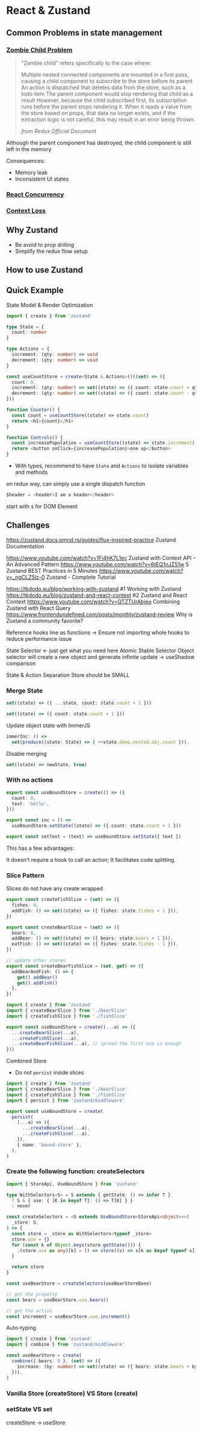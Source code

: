 # React & Zustand

## Common Problems in state management

### [Zombie Child Problem](https://react-redux.js.org/api/hooks#stale-props-and-zombie-children)


> "Zombie child" refers specifically to the case where:
>
> Multiple nested connected components are mounted in a first pass, causing a child component to subscribe to the store before its parent
> An action is dispatched that deletes data from the store, such as a todo item
> The parent component would stop rendering that child as a result
> However, because the child subscribed first, its subscription runs before the parent stops rendering it. When it reads a value from the store based on props, that data no longer exists, and if the extraction logic is not careful, this may result in an error being thrown.
>
> *from Redux Official Document*

Although the parent component has destroyed, the child component is still left in the memory

Consequences:

- Memory leak
- Inconsistent UI states

### [React Concurrency](https://github.com/bvaughn/rfcs/blob/useMutableSource/text/0000-use-mutable-source.md)

### [Context Loss](https://github.com/facebook/react/issues/13332)

## Why Zustand

- Be avoid to prop drilling
- Simplify the redux flow setup

## How to use Zustand

## Quick Example

State Model & Render Optimization

```typescript
import { create } from 'zustand'

type State = {
  count: number
}

type Actions = {
  increment: (qty: number) => void
  decrement: (qty: number) => void
}

const useCountStore = create<State & Actions>()((set) => ({
  count: 0,
  increment: (qty: number) => set((state) => ({ count: state.count + qty })),
  decrement: (qty: number) => set((state) => ({ count: state.count - qty })),
}))

function Counter() {
  const count = useCountStore((state) => state.count)
  return <h1>{count}</h1>
}

function Controls() {
  const increasePopulation = useCountStore((state) => state.increment)
  return <button onClick={increasePopulation}>one up</button>
}
```

- With types, recommend to have `State` and `Actions` to isolate variables and methods

on redux way, can simply use a single dispatch function

```typescript
$header = <header>I am a header</header>
```

start with `$` for DOM Element

## Challenges

<https://zustand.docs.pmnd.rs/guides/flux-inspired-practice> Zustand Documentation

<https://www.youtube.com/watch?v=1Fi4hK7L1ec> Zustand with Context API – An Advanced Pattern
<https://www.youtube.com/watch?v=6tEQ1nJZ51w> 5 Zustand BEST Practices in 5 Minutes
<https://www.youtube.com/watch?v=_ngCLZ5Iz-0> Zustand - Complete Tutorial

<https://tkdodo.eu/blog/working-with-zustand> #1 Working with Zustand
<https://tkdodo.eu/blog/zustand-and-react-context> #2 Zustand and React Context
<https://www.youtube.com/watch?v=QTZTUrAbjeo> Combining Zustand with React Query
<https://www.frontendundefined.com/posts/monthly/zustand-review> Why is Zustand a community favorite?

Reference hooks line as functions
-> Ensure not importing whole hooks to reduce performance issue

State Selector <- just get what you need here
Atomic Stable Selector
Object selector will create a new object and generate infinite update -> useShadow comparison

State & Action Separation
Store should be SMALL

### Merge State

```typescript
set((state) => ({ ...state, count: state.count + 1 }))

set((state) => ({ count: state.count + 1 }))
```

Update object state with ImmerJS

```typescript
immerInc: () =>
  set(produce((state: State) => { ++state.deep.nested.obj.count })),
```

Disable merging

```typescript
set((state) => newState, true)
```

### With no actions

```typescript
export const useBoundStore = create(() => ({
  count: 0,
  text: 'hello',
}))

export const inc = () =>
  useBoundStore.setState((state) => ({ count: state.count + 1 }))

export const setText = (text) => useBoundStore.setState({ text })
```

This has a few advantages:

It doesn't require a hook to call an action;
It facilitates code splitting.

### Slice Pattern

Slices do not have any create wrapped

```typescript
export const createFishSlice = (set) => ({
  fishes: 0,
  addFish: () => set((state) => ({ fishes: state.fishes + 1 })),
})

export const createBearSlice = (set) => ({
  bears: 0,
  addBear: () => set((state) => ({ bears: state.bears + 1 })),
  eatFish: () => set((state) => ({ fishes: state.fishes - 1 })),
})

// update other stores
export const createBearFishSlice = (set, get) => ({
  addBearAndFish: () => {
    get().addBear()
    get().addFish()
  },
})
```

```typescript
import { create } from 'zustand'
import { createBearSlice } from './bearSlice'
import { createFishSlice } from './fishSlice'

export const useBoundStore = create((...a) => ({
  ...createBearSlice(...a),
  ...createFishSlice(...a),
  ...createBearFishSlice(...a), // spread the first one is enough
}))

```

Combined Store

- Do not `persist` inside slices

```typescript
import { create } from 'zustand'
import { createBearSlice } from './bearSlice'
import { createFishSlice } from './fishSlice'
import { persist } from 'zustand/middleware'

export const useBoundStore = create(
  persist(
    (...a) => ({
      ...createBearSlice(...a),
      ...createFishSlice(...a),
    }),
    { name: 'bound-store' },
  ),
)
```

### Create the following function: createSelectors

```typescript
import { StoreApi, UseBoundStore } from 'zustand'

type WithSelectors<S> = S extends { getState: () => infer T }
  ? S & { use: { [K in keyof T]: () => T[K] } }
  : never

const createSelectors = <S extends UseBoundStore<StoreApi<object>>>(
  _store: S,
) => {
  const store = _store as WithSelectors<typeof _store>
  store.use = {}
  for (const k of Object.keys(store.getState())) {
    ;(store.use as any)[k] = () => store((s) => s[k as keyof typeof s])
  }

  return store
}
```

```typescript
const useBearStore = createSelectors(useBearStoreBase)

// get the property
const bears = useBearStore.use.bears()

// get the action
const increment = useBearStore.use.increment()
```

Auto-typing

```typescript
import { create } from 'zustand'
import { combine } from 'zustand/middleware'

const useBearStore = create(
  combine({ bears: 0 }, (set) => ({
    increase: (by: number) => set((state) => ({ bears: state.bears + by })),
  })),
)
```

### Vanilla Store (createStore) VS Store (create)

### setState VS set

createStore -> useStore
